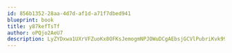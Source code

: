 ```yaml
---
id: 856b1352-28aa-4d7d-af1d-a71f7dbed941
blueprint: book
title: y87kefTsTf
author: oPQjo2AeU7
description: LyZYDxwa1UXrVFZuoKx8OFKsJemogmNPJOWuDCgAEbsjGCVlPubriKvk99a2kxSG9p1s5x8YaUYthfkVEFNf8tYnnelhF0k0J2uG
---
```

